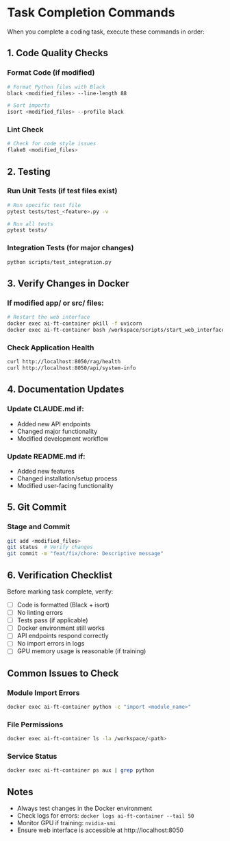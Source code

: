 # Task Completion Commands

When you complete a coding task, execute these commands in order:

## 1. Code Quality Checks

### Format Code (if modified)
```bash
# Format Python files with Black
black <modified_files> --line-length 88

# Sort imports
isort <modified_files> --profile black
```

### Lint Check
```bash
# Check for code style issues
flake8 <modified_files>
```

## 2. Testing

### Run Unit Tests (if test files exist)
```bash
# Run specific test file
pytest tests/test_<feature>.py -v

# Run all tests
pytest tests/
```

### Integration Tests (for major changes)
```bash
python scripts/test_integration.py
```

## 3. Verify Changes in Docker

### If modified app/ or src/ files:
```bash
# Restart the web interface
docker exec ai-ft-container pkill -f uvicorn
docker exec ai-ft-container bash /workspace/scripts/start_web_interface.sh
```

### Check Application Health
```bash
curl http://localhost:8050/rag/health
curl http://localhost:8050/api/system-info
```

## 4. Documentation Updates

### Update CLAUDE.md if:
- Added new API endpoints
- Changed major functionality
- Modified development workflow

### Update README.md if:
- Added new features
- Changed installation/setup process
- Modified user-facing functionality

## 5. Git Commit

### Stage and Commit
```bash
git add <modified_files>
git status  # Verify changes
git commit -m "feat/fix/chore: Descriptive message"
```

## 6. Verification Checklist

Before marking task complete, verify:
- [ ] Code is formatted (Black + isort)
- [ ] No linting errors
- [ ] Tests pass (if applicable)
- [ ] Docker environment still works
- [ ] API endpoints respond correctly
- [ ] No import errors in logs
- [ ] GPU memory usage is reasonable (if training)

## Common Issues to Check

### Module Import Errors
```bash
docker exec ai-ft-container python -c "import <module_name>"
```

### File Permissions
```bash
docker exec ai-ft-container ls -la /workspace/<path>
```

### Service Status
```bash
docker exec ai-ft-container ps aux | grep python
```

## Notes
- Always test changes in the Docker environment
- Check logs for errors: `docker logs ai-ft-container --tail 50`
- Monitor GPU if training: `nvidia-smi`
- Ensure web interface is accessible at http://localhost:8050